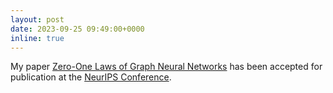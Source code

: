 ```yaml
---
layout: post
date: 2023-09-25 09:49:00+0000
inline: true
---
```


My paper [Zero-One Laws of Graph Neural Networks](arxiv.org/abs/2301.13060) has been accepted for publication at the [NeurIPS Conference](https://nips.cc/).